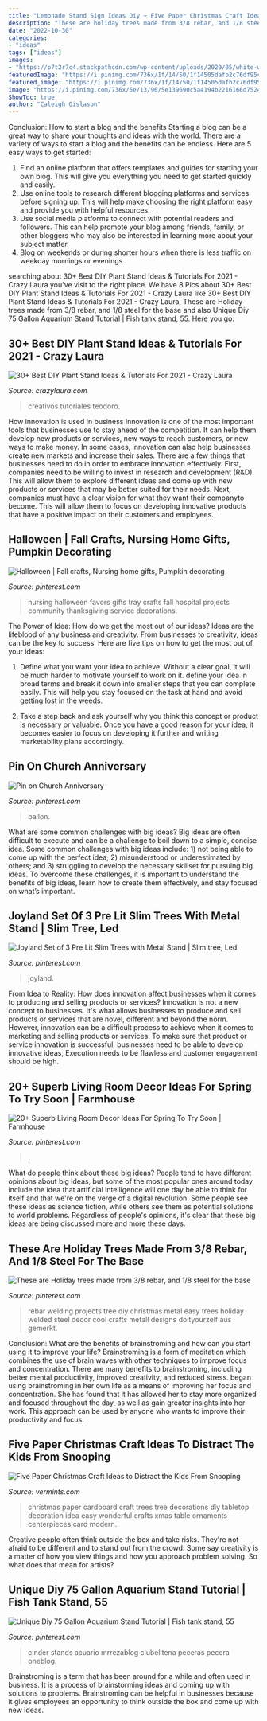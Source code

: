```yaml
---
title: "Lemonade Stand Sign Ideas Diy ~ Five Paper Christmas Craft Ideas To Distract The Kids From Snooping"
description: "These are holiday trees made from 3/8 rebar, and 1/8 steel for the base"
date: "2022-10-30"
categories:
- "ideas"
tags: ["ideas"]
images:
- "https://p7t2r7c4.stackpathcdn.com/wp-content/uploads/2020/05/white-wood-plant-stand-diy.jpg"
featuredImage: "https://i.pinimg.com/736x/1f/14/50/1f14505dafb2c76df95cf8a6272fd0ca--classroom-projects-community-service.jpg"
featured_image: "https://i.pinimg.com/736x/1f/14/50/1f14505dafb2c76df95cf8a6272fd0ca--classroom-projects-community-service.jpg"
image: "https://i.pinimg.com/736x/5e/13/96/5e139690c5a4194b2216166d7524158f.jpg"
ShowToc: true
author: "Caleigh Gislason"
---
```



Conclusion: How to start a blog and the benefits
Starting a blog can be a great way to share your thoughts and ideas with the world. There are a variety of ways to start a blog and the benefits can be endless. Here are 5 easy ways to get started:
1. Find an online platform that offers templates and guides for starting your own blog. This will give you everything you need to get started quickly and easily.
2. Use online tools to research different blogging platforms and services before signing up. This will help make choosing the right platform easy and provide you with helpful resources.
3. Use social media platforms to connect with potential readers and followers. This can help promote your blog among friends, family, or other bloggers who may also be interested in learning more about your subject matter.
4. Blog on weekends or during shorter hours when there is less traffic on weekday mornings or evenings.

	

		
searching about 30+ Best DIY Plant Stand Ideas &amp; Tutorials For 2021 - Crazy Laura you've visit to the right place. We have 8 Pics about 30+ Best DIY Plant Stand Ideas &amp; Tutorials For 2021 - Crazy Laura like 30+ Best DIY Plant Stand Ideas &amp; Tutorials For 2021 - Crazy Laura, These are Holiday trees made from 3/8 rebar, and 1/8 steel for the base and also Unique Diy 75 Gallon Aquarium Stand Tutorial | Fish tank stand, 55. Here you go:
		
    
## 30+ Best DIY Plant Stand Ideas &amp; Tutorials For 2021 - Crazy Laura

<img loading=lazy src="https://p7t2r7c4.stackpathcdn.com/wp-content/uploads/2020/05/white-wood-plant-stand-diy.jpg" onerror="this.onerror=null;this.src='https://tse1.mm.bing.net/th?id=OIP.Jjy03TsSNFdW9eUyc6eBRwHaLH&amp;pid=15.1';" alt="30+ Best DIY Plant Stand Ideas &amp; Tutorials For 2021 - Crazy Laura">

_Source: crazylaura.com_

>creativos tutoriales teodoro. 

	

How innovation is used in business
Innovation is one of the most important tools that businesses use to stay ahead of the competition. It can help them develop new products or services, new ways to reach customers, or new ways to make money. In some cases, innovation can also help businesses create new markets and increase their sales.
There are a few things that businesses need to do in order to embrace innovation effectively. First, companies need to be willing to invest in research and development (R&D). This will allow them to explore different ideas and come up with new products or services that may be better suited for their needs. Next, companies must have a clear vision for what they want their companyto become. This will allow them to focus on developing innovative products that have a positive impact on their customers and employees.

    
## Halloween | Fall Crafts, Nursing Home Gifts, Pumpkin Decorating

<img loading=lazy src="https://i.pinimg.com/736x/1f/14/50/1f14505dafb2c76df95cf8a6272fd0ca--classroom-projects-community-service.jpg" onerror="this.onerror=null;this.src='https://tse1.mm.bing.net/th?id=OIP.eW9pM54fR-ZfqSJ90srziAHaJ6&amp;pid=15.1';" alt="Halloween | Fall crafts, Nursing home gifts, Pumpkin decorating">

_Source: pinterest.com_

>nursing halloween favors gifts tray crafts fall hospital projects community thanksgiving service decorations. 

	

The Power of Idea: How do we get the most out of our ideas?
Ideas are the lifeblood of any business and creativity. From businesses to creativity, ideas can be the key to success. Here are five tips on how to get the most out of your ideas:
1. Define what you want your idea to achieve. Without a clear goal, it will be much harder to motivate yourself to work on it. define your idea in broad terms and break it down into smaller steps that you can complete easily. This will help you stay focused on the task at hand and avoid getting lost in the weeds.

2. Take a step back and ask yourself why you think this concept or product is necessary or valuable. Once you have a good reason for your idea, it becomes easier to focus on developing it further and writing marketability plans accordingly.

    
## Pin On Church Anniversary

<img loading=lazy src="https://i.pinimg.com/736x/14/7f/69/147f69c160a2e218a0df70fb4c0f9b29.jpg" onerror="this.onerror=null;this.src='https://tse2.mm.bing.net/th?id=OIP.Fv3vbuefv8xKU0pU4Kx4JAHaJ3&amp;pid=15.1';" alt="Pin on Church Anniversary">

_Source: pinterest.com_

>ballon. 

	

What are some common challenges with big ideas?
Big ideas are often difficult to execute and can be a challenge to boil down to a simple, concise idea. Some common challenges with big ideas include: 1) not being able to come up with the perfect idea; 2) misunderstood or underestimated by others; and 3) struggling to develop the necessary skillset for pursuing big ideas. To overcome these challenges, it is important to understand the benefits of big ideas, learn how to create them effectively, and stay focused on what’s important.

    
## Joyland Set Of 3 Pre Lit Slim Trees With Metal Stand | Slim Tree, Led

<img loading=lazy src="https://i.pinimg.com/736x/78/44/a0/7844a08e7a3329b6e93cea51f1b8cc16.jpg" onerror="this.onerror=null;this.src='https://tse1.mm.bing.net/th?id=OIP.A39OqiKVLkqIi2_cQcSE3wHaKg&amp;pid=15.1';" alt="Joyland Set of 3 Pre Lit Slim Trees with Metal Stand | Slim tree, Led">

_Source: pinterest.com_

>joyland. 

	

From Idea to Reality: How does innovation affect businesses when it comes to producing and selling products or services?
Innovation is not a new concept to businesses. It's what allows businesses to produce and sell products or services that are novel, different and beyond the norm. However, innovation can be a difficult process to achieve when it comes to marketing and selling products or services. To make sure that product or service innovation is successful, businesses need to be able to develop innovative ideas, Execution needs to be flawless and customer engagement should be high.

    
## 20+ Superb Living Room Decor Ideas For Spring To Try Soon | Farmhouse

<img loading=lazy src="https://i.pinimg.com/736x/5e/13/96/5e139690c5a4194b2216166d7524158f.jpg" onerror="this.onerror=null;this.src='https://tse2.mm.bing.net/th?id=OIP.rFhyv2zZCbCFCWchfKRHpwHaJ3&amp;pid=15.1';" alt="20+ Superb Living Room Decor Ideas For Spring To Try Soon | Farmhouse">

_Source: pinterest.com_

>. 

	

What do people think about these big ideas?
People tend to have different opinions about big ideas, but some of the most popular ones around today include the idea that artificial intelligence will one day be able to think for itself and that we're on the verge of a digital revolution. Some people see these ideas as science fiction, while others see them as potential solutions to world problems. Regardless of people's opinions, it's clear that these big ideas are being discussed more and more these days.

    
## These Are Holiday Trees Made From 3/8 Rebar, And 1/8 Steel For The Base

<img loading=lazy src="https://i.pinimg.com/736x/ae/05/75/ae057577bd6510dd229a7c44a8bfafc4.jpg" onerror="this.onerror=null;this.src='https://tse2.mm.bing.net/th?id=OIP.QmSsrWH0O3SfkzRpQh1hxgHaJ4&amp;pid=15.1';" alt="These are Holiday trees made from 3/8 rebar, and 1/8 steel for the base">

_Source: pinterest.com_

>rebar welding projects tree diy christmas metal easy trees holiday welded steel decor cool crafts metall designs doityourzelf aus gemerkt. 

	

Conclusion: What are the benefits of brainstroming and how can you start using it to improve your life?
Brainstroming is a form of meditation which combines the use of brain waves with other techniques to improve focus and concentration. There are many benefits to brainstroming, including better mental productivity, improved creativity, and reduced stress. began using brainstroming in her own life as a means of improving her focus and concentration. She has found that it has allowed her to stay more organized and focused throughout the day, as well as gain greater insights into her work. This approach can be used by anyone who wants to improve their productivity and focus.

    
## Five Paper Christmas Craft Ideas To Distract The Kids From Snooping

<img loading=lazy src="https://cdn1.bigcommerce.com/n-ou1isn/ibk3tn/product_images/uploaded_images/paper-christmas-trees.jpg" onerror="this.onerror=null;this.src='https://tse2.mm.bing.net/th?id=OIP.bchgTOJoFGallguaFhElAAHaKO&amp;pid=15.1';" alt="Five Paper Christmas Craft Ideas to Distract the Kids From Snooping">

_Source: vermints.com_

>christmas paper cardboard craft trees tree decorations diy tabletop decoration idea easy wonderful crafts xmas table ornaments centerpieces card modern. 

	

Creative people often think outside the box and take risks. They're not afraid to be different and to stand out from the crowd. Some say creativity is a matter of how you view things and how you approach problem solving. So what does that mean for artists?

    
## Unique Diy 75 Gallon Aquarium Stand Tutorial | Fish Tank Stand, 55

<img loading=lazy src="https://i.pinimg.com/736x/bd/f2/59/bdf2598f21f0179646416a52b25dd15f.jpg" onerror="this.onerror=null;this.src='https://tse2.mm.bing.net/th?id=OIP.5dGPSr8qrItZ94igyUuufwHaLE&amp;pid=15.1';" alt="Unique Diy 75 Gallon Aquarium Stand Tutorial | Fish tank stand, 55">

_Source: pinterest.com_

>cinder stands acuario mrrezablog clubelitena peceras pecera oneblog. 

	

Brainstroming is a term that has been around for a while and often used in business. It is a process of brainstorming ideas and coming up with solutions to problems. Brainstroming can be helpful in businesses because it gives employees an opportunity to think outside the box and come up with new ideas.

